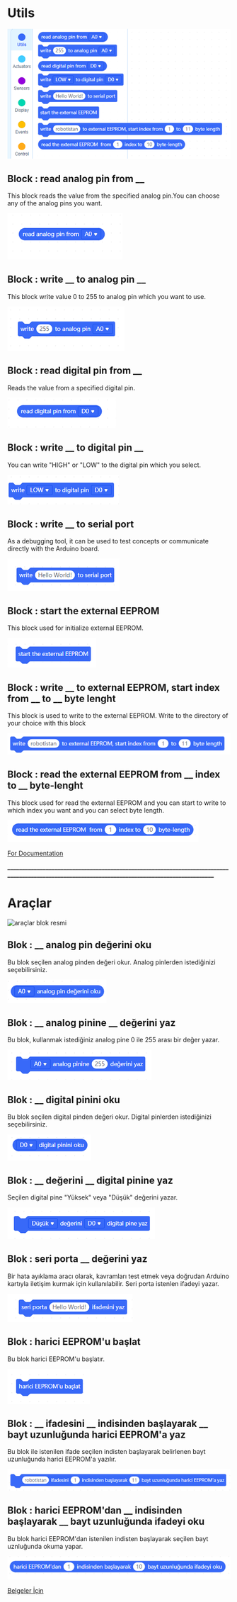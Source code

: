 # Utils

![utils blocks image](../../_assets/utils.PNG)

## Block : read analog pin from __

This block reads the value from the specified analog pin.You can choose any of the analog pins you want.

![read analog pin blocks image](../../_assets/read_analog.PNG)

## Block : write __ to analog pin __

This block write value  0 to 255 to analog pin which you want to use.

![write analog pin blocks image](../../_assets/write_analog_pin.PNG)

## Block : read digital pin from __

Reads the value from a specified digital pin.

![read digital pin blocks image](../../_assets/read_digital.PNG)


## Block : write __ to digital pin __

You can write  "HIGH" or "LOW" to  the digital pin which you select.

![write to digital pin blocks image](../../_assets/write_to_digital.PNG)

## Block : write __ to serial port

 As a debugging tool, it can be used to test concepts or communicate directly with the Arduino board.

 ![write serial port blocks image](../../_assets/serial_port.PNG)

 ## Block : start the external EEPROM

This block used for initialize external EEPROM.

![start the external eeprom blocks image](../../_assets/start_eeprom.PNG)

##  Block : write __ to external EEPROM, start index from __ to __ byte lenght 

This block is used to write to the external EEPROM. Write to the directory of your choice with this block

![write to external eeprom blocks image](../../_assets/write_to_external.PNG)

## Block : read the external EEPROM from __ index to __ byte-lenght

This block used for read the external EEPROM and you can start to write to which index you want and you can select byte length.

![read to external eeprom blocks image](../../_assets/read_the_external_eeprom.PNG)

[For Documentation](https://github.com/Robotistan-Workspace/tinylab-mblock-extension-documentation/tree/main/doc)



**_________________________________________________________________________________________________________________________________________________**

# Araçlar

![araçlar blok resmi](../../_assets/araçlar.PNG)

## Blok : __ analog pin değerini oku

Bu blok seçilen analog pinden değeri okur. Analog pinlerden istediğinizi seçebilirsiniz.

![analog pin değerini oku blok resmi](../../_assets/analog_pin.PNG)

## Blok : __ analog pinine __ değerini yaz

Bu blok, kullanmak istediğiniz analog pine 0 ile 255 arası bir değer yazar.

![analog pine değer yazma blok resmi](../../_assets/analog_pin_yazma.PNG)

## Blok : __ digital pinini oku

Bu blok seçilen digital pinden değeri okur. Digital pinlerden istediğinizi seçebilirsiniz.

![digital pin değerini oku blok resmi](../../_assets/digital_pin.PNG)

## Blok : __ değerini __ digital pinine yaz

Seçilen digital pine "Yüksek" veya "Düşük" değerini yazar.

![digital pin değeri yazma blok resmi](../../_assets/digital_pin_yazma.PNG)

## Blok : seri porta __ değerini yaz

Bir hata ayıklama aracı olarak, kavramları test etmek veya doğrudan Arduino kartıyla iletişim kurmak için kullanılabilir. Seri porta istenlen ifadeyi yazar.

![seri porta  yazma blok resmi](../../_assets/seri_port.PNG)

## Blok : harici EEPROM'u başlat

Bu blok harici EEPROM'u başlatır.

![harici EEPROM başlat blok resmi](../../_assets/harici_eeprom.PNG)

## Blok : __ ifadesini __ indisinden başlayarak __ bayt uzunluğunda harici EEPROM'a yaz

Bu blok ile istenilen ifade seçilen indisten başlayarak belirlenen bayt uzunluğunda harici EEPROM'a yazılır.

![harici EEPROM yazma blok resmi](../../_assets/eeprom_yazma.PNG)

## Blok : harici EEPROM'dan __ indisinden başlayarak __ bayt uzunluğunda ifadeyi oku

Bu blok harici EEPROM'dan istenilen indisten başlayarak seçilen bayt uznluğunda okuma yapar.

![harici EEPROM okuma blok resmi](../../_assets/eeprom_okuma.PNG)

[Belgeler İçin](https://github.com/Robotistan-Workspace/tinylab-mblock-extension-documentation/tree/main/doc)
